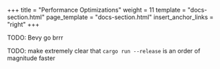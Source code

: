 +++
title = "Performance Optimizations"
weight = 11
template = "docs-section.html"
page_template = "docs-section.html"
insert_anchor_links = "right"
+++

TODO: Bevy go brrr

TODO: make extremely clear that `cargo run --release` is an order of magnitude faster
